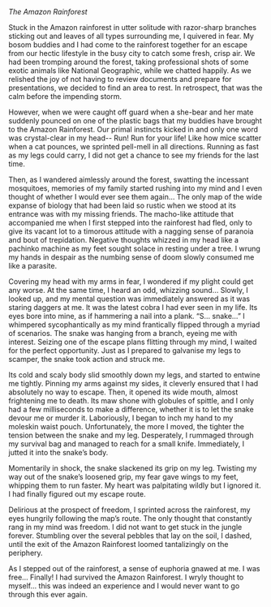 _*The Amazon Rainforest*_

Stuck in the Amazon rainforest in utter solitude with razor-sharp branches sticking out and leaves of all types surrounding me, I quivered in fear. My bosom buddies and I had come
to the rainforest together for an escape from our hectic lifestyle in the busy city to catch some fresh, crisp air. We had been tromping around the forest, taking professional
shots of some exotic animals like National Geographic, while we chatted happily. As we relished the joy of not having to review documents and prepare for presentations,
we decided to find an area to rest. In retrospect, that was the calm before the impending storm.

However, when we were caught off guard when a she-bear and her mate suddenly pounced on one of the plastic bags that my buddies have brought to the Amazon Rainforest.
Our primal instincts kicked in and only one word was crystal-clear in my head-- Run! Run for your life! Like how mice scatter when a cat pounces, we sprinted pell-mell 
in all directions. Running as fast as my legs could carry, I did not get a chance to see my friends for the last time. 

Then, as I wandered aimlessly around the forest, swatting the incessant mosquitoes, memories of my family started rushing into my mind and I even thought of whether I would ever
see them again… The only map of the wide expanse of biology that had been laid so rustic when we stood at its entrance was with my missing friends. The macho-like attitude that 
accompanied me when I first stepped into the rainforest had fled, only to give its vacant lot to a timorous attitude with a nagging sense of paranoia and bout of trepidation. 
Negative thoughts whizzed in my head like a pachinko machine as my feet sought solace in resting under a tree. I wrung my hands in despair as the numbing sense of doom slowly
consumed me like a parasite. 

Covering my head with my arms in fear, I wondered if my plight could get any worse. At the same time, I heard an odd, whizzing sound… Slowly, I looked up, and my mental question
was immediately answered as it was staring daggers at me. It was the latest cobra I had ever seen in my life. Its eyes bore into mine, as if hammering a nail into a plank.
“S… snake…” I whimpered sycophantically as my mind frantically flipped through a myriad of scenarios. The snake was hanging from a branch, eyeing me with interest. 
Seizing one of the escape plans flitting through my mind, I waited for the perfect opportunity. Just as I prepared to galvanise my legs to scamper, the snake took action and
struck me. 

Its cold and scaly body slid smoothly down my legs, and started to entwine me tightly. Pinning my arms against my sides, it cleverly ensured that I had absolutely no way to escape.
Then, it opened its wide mouth, almost frightening me to death. Its maw shone with globules of spittle, and I only had a few milliseconds to make a difference, whether it is to let the snake
devour me or murder it. Laboriously, I began to inch my hand to my moleskin waist pouch. Unfortunately, the more I moved, the tighter the tension between the snake and my leg. 
Desperately, I rummaged through my survival bag and managed to reach for a small knife. Immediately, I jutted it into the snake’s body. 

Momentarily in shock, the snake slackened its grip on my leg. Twisting my way out of the snake’s loosened grip, my fear gave wings to my feet, whipping them to run faster.
My heart was palpitating wildly but I ignored it. I had finally figured out my escape route. 

Delirious at the prospect of freedom, I sprinted across the rainforest, my eyes hungrily following the map’s route. The only thought that constantly rang in my mind was freedom.
I did not want to get stuck in the jungle forever. Stumbling over the several pebbles that lay on the soil, I dashed, until the exit of the Amazon Rainforest loomed
tantalizingly on the periphery. 

As I stepped out of the rainforest, a sense of euphoria gnawed at me. I was free… Finally! I had survived the Amazon Rainforest. I wryly thought to myself… this was indeed an 
experience and I would never want to go through this ever again. 

